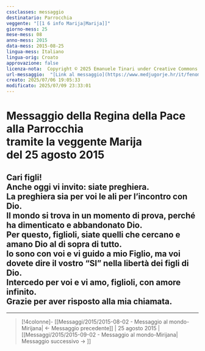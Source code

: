 ```yaml
---
cssclasses: messaggio
destinatario: Parrocchia
veggente: "[[1 6 info Marija|Marija]]"
giorno-mess: 25
mese-mess: 08
anno-mess: 2015
data-mess: 2015-08-25
lingua-mess: Italiano
lingua-orig: Croato
approvazione: false
licenza-nota:  Copyright © 2025 Emanuele Tinari under Creative Commons BY-NC-SA 4.0 https://creativecommons.org/licenses/by-nc-sa/4.0/
url-messaggio:  "[Link al messaggio](https://www.medjugorje.hr/it/fenomeno-di-medjugorje/messaggi-della-madonna/?datum=2015-8-25)"
creato: 2025/07/06 19:05:33
modificato: 2025/07/09 23:33:01
---
```


# Messaggio della Regina della Pace<br>alla Parrocchia<br>tramite la veggente Marija<br>del 25 agosto 2015

## Cari figli!<br>Anche oggi vi invito: siate preghiera.<br>La preghiera sia per voi le ali per l’incontro con Dio.<br>Il mondo si trova in un momento di prova, perché ha dimenticato e abbandonato Dio.<br>Per questo, figlioli, siate quelli che cercano e amano Dio al di sopra di tutto.<br>Io sono con voi e vi guido a mio Figlio, ma voi dovete dire il vostro “SI” nella libertà dei figli di Dio.<br>Intercedo per voi e vi amo, figlioli, con amore infinito.<br>Grazie per aver risposto alla mia chiamata.

***

> [!4colonne]- [[Messaggi/2015/2015-08-02 - Messaggio al mondo-Mirijana| ← Messaggio precedente]] | 25 agosto 2015 | [[Messaggi/2015/2015-09-02 - Messaggio al mondo-Mirijana| Messaggio successivo → ]]
